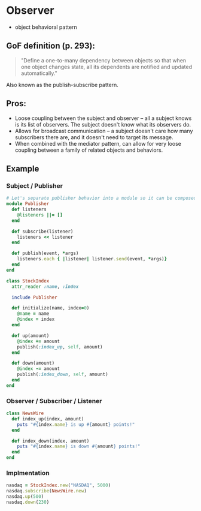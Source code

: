 # Observer

-   object behavioral pattern

## GoF definition (p. 293):

> "Define a one-to-many dependency between objects so that when one object changes state, all its dependents are notified and updated automatically."

Also known as the publish-subscribe pattern.

## Pros:

-   Loose coupling between the subject and observer – all a subject knows is its list of observers. The subject doesn't know what its observers do.
-   Allows for broadcast communication – a subject doesn't care how many subscribers there are, and it doesn't need to target its message.
-   When combined with the mediator pattern, can allow for very loose coupling between a family of related objects and behaviors.

## Example

### Subject / Publisher

```ruby
# Let's separate publisher behavior into a module so it can be composed:
module Publisher
  def listeners
    @listeners ||= []
  end

  def subscribe(listener)
    listeners << listener
  end

  def publish(event, *args)
    listeners.each { |listener| listener.send(event, *args)}
  end
end

class StockIndex
  attr_reader :name, :index

  include Publisher

  def initialize(name, index=0)
    @name = name
    @index = index
  end

  def up(amount)
    @index += amount
    publish(:index_up, self, amount)
  end

  def down(amount)
    @index -= amount
    publish(:index_down, self, amount)
  end
end
```

### Observer / Subscriber / Listener

```ruby
class NewsWire
  def index_up(index, amount)
    puts "#{index.name} is up #{amount} points!"
  end

  def index_down(index, amount)
    puts "#{index.name} is down #{amount} points!"
  end
end
```

### Implmentation

```ruby
nasdaq = StockIndex.new("NASDAQ", 5000)
nasdaq.subscribe(NewsWire.new)
nasdaq.up(500)
nasdaq.down(230)
```
